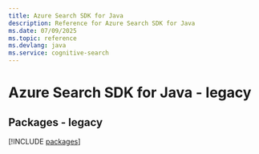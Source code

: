 ```yaml
---
title: Azure Search SDK for Java
description: Reference for Azure Search SDK for Java
ms.date: 07/09/2025
ms.topic: reference
ms.devlang: java
ms.service: cognitive-search
---
```

# Azure Search SDK for Java - legacy
## Packages - legacy
[!INCLUDE [packages](search-index.md)]